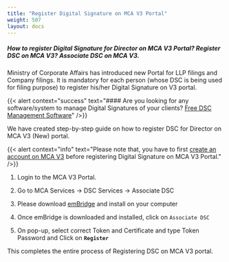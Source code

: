 ```yaml
---
title: "Register Digital Signature on MCA V3 Portal"
weight: 507
layout: docs
---
```


##### How to register Digital Signature for Director on MCA V3 Portal? Register DSC on MCA V3? Associate DSC on MCA V3.

Ministry of Corporate Affairs has introduced new Portal for LLP filings and Company filings. It is mandatory for each person (whose DSC is being used for filing purpose) to register his/her Digital Signature on V3 portal.

{{< alert context="success" text="#### Are you looking for any software/system to manage Digital Signatures of your clients? [Free DSC Management Software](https://dscmanagement.corprodoc.com/)" />}}

We have created step-by-step guide on how to register DSC for Director on MCA V3 (New) portal.

{{< alert context="info" text="Please note that, you have to first [create an account on MCA V3](/mca-website/register-user-on-mca-v3-portal) before registering Digital Signature on MCA V3 Portal." />}}

1. Login to the MCA V3 Portal.

2. Go to MCA Services -> DSC Services -> Associate DSC

3. Please download [emBridge](https://embridge.emudhra.com/) and install on your computer

4. Once emBridge is downloaded and installed, click on `Associate DSC`

5. On pop-up, select correct Token and Certificate and type Token Password and Click on **`Register`**

This completes the entire process of Registering DSC on MCA V3 portal.&#x20;
